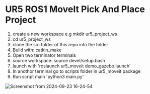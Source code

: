 # UR5 ROS1 MoveIt Pick And Place Project

1. create a new workspace e.g mkdir ur5_project_ws
2. cd ur5_project_ws
3. clone the src folder of this repo into the folder
4. Build with: catkin_make
5. Open two terminator terminals
6. source workspace: source devel/setup.bash
7. launch with 'roslaunch ur5_moveit demo_gazebo.launch'
8. In anothor terminal go to scripts folder in ur5_moveit package
9. Run script main 'python3 main.py'

![Screenshot from 2024-09-23 16-24-54](https://github.com/user-attachments/assets/dd2fbc95-3d42-4127-adc2-a86f13facf2a)

   
